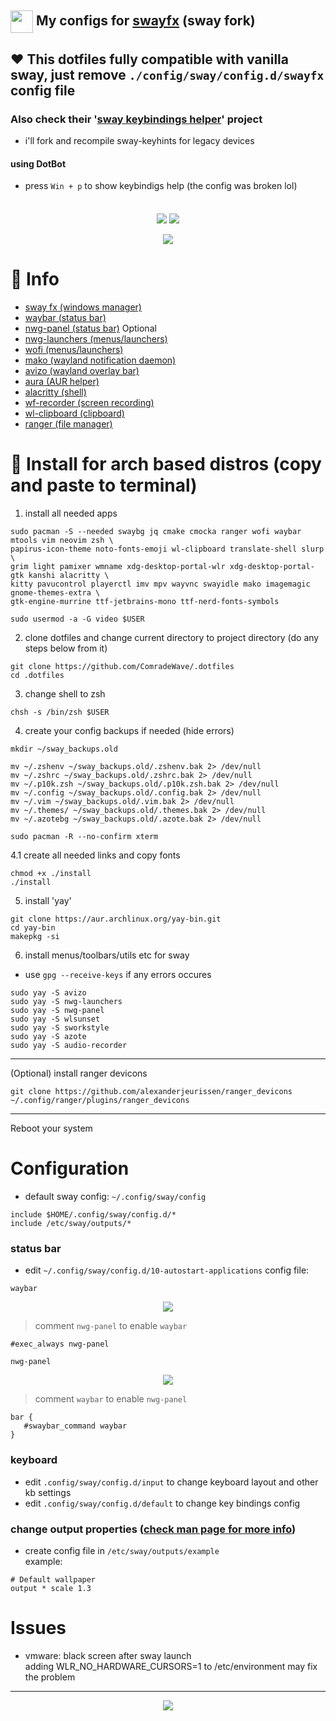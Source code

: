 ## <img src="./docs/sway-logo.png" width="36px" style="vertical-align:middle;"> My configs for [swayfx](https://github.com/WillPower3309/swayfx) (sway fork)
## ❤️ This dotfiles fully compatible with vanilla sway, just remove ```./config/sway/config.d/swayfx``` config file
### Also check their '[sway keybindings helper](https://github.com/owpk/sway-keyhints)' project  
- i'll fork and recompile sway-keyhints for legacy devices
#### using DotBot
- press ```Win + p``` to show keybindigs help (the config was broken lol)

<p align=center style="margin-top:36px">	  
  <img src="https://img.shields.io/github/issues/owpk/dotfiles-swayfx?color=bf616a&labelColor=202328&style=for-the-badge">
  <img src="https://img.shields.io/github/issues-pr/owpk/dotfiles-swayfx?color=c792ea&labelColor=202328&style=for-the-badge">
</p>

<p align="center">
   <img src="./docs/composed2.jpg"/>
</p>

# 🗿 Info
- [sway fx (windows manager)](https://github.com/WillPower3309/swayfx)
- [waybar (status bar)](https://github.com/Alexays/Waybar) 
- [nwg-panel (status bar)](https://github.com/nwg-piotr/nwg-panel) Optional
- [nwg-launchers (menus/launchers)](https://github.com/nwg-piotr/nwg-launchers)
- [wofi (menus/launchers)](https://hg.sr.ht/~scoopta/wofi)
- [mako (wayland notification daemon)](https://github.com/emersion/mako)
- [avizo (wayland overlay bar)](https://github.com/misterdanb/avizo)
- [aura (AUR helper)](https://github.com/fosskers/aura)
- [alacritty (shell)](https://github.com/alacritty/alacritty)
- [wf-recorder (screen recording)](https://github.com/ammen99/wf-recorder)
- [wl-clipboard (clipboard)](https://github.com/bugaevc/wl-clipboard)
- [ranger (file manager)](https://github.com/ranger/ranger)

# 🚀 Install for arch based distros (copy and paste to terminal)

1. install all needed apps
```
sudo pacman -S --needed swaybg jq cmake cmocka ranger wofi waybar mtools vim neovim zsh \
papirus-icon-theme noto-fonts-emoji wl-clipboard translate-shell slurp \
grim light pamixer wmname xdg-desktop-portal-wlr xdg-desktop-portal-gtk kanshi alacritty \
kitty pavucontrol playerctl imv mpv wayvnc swayidle mako imagemagic gnome-themes-extra \
gtk-engine-murrine ttf-jetbrains-mono ttf-nerd-fonts-symbols

sudo usermod -a -G video $USER
```
2. clone dotfiles and change current directory to project directory (do any steps below from it)
```
git clone https://github.com/ComradeWave/.dotfiles
cd .dotfiles
```
3. change shell to zsh
```
chsh -s /bin/zsh $USER
```
4. create your config backups if needed (hide errors)
```
mkdir ~/sway_backups.old

mv ~/.zshenv ~/sway_backups.old/.zshenv.bak 2> /dev/null
mv ~/.zshrc ~/sway_backups.old/.zshrc.bak 2> /dev/null
mv ~/.p10k.zsh ~/sway_backups.old/.p10k.zsh.bak 2> /dev/null
mv ~/.config ~/sway_backups.old/.config.bak 2> /dev/null
mv ~/.vim ~/sway_backups.old/.vim.bak 2> /dev/null
mv ~/.themes/ ~/sway_backups.old/.themes.bak 2> /dev/null
mv ~/.azotebg ~/sway_backups.old/.azote.bak 2> /dev/null

sudo pacman -R --no-confirm xterm
```
4.1 create all needed links and copy fonts
```
chmod +x ./install
./install 
```

5. install 'yay'

```
git clone https://aur.archlinux.org/yay-bin.git
cd yay-bin
makepkg -si
```

6. install menus/toolbars/utils etc for sway
 - use ```gpg --receive-keys``` if any errors occures
```
sudo yay -S avizo
sudo yay -S nwg-launchers
sudo yay -S nwg-panel
sudo yay -S wlsunset
sudo yay -S sworkstyle
sudo yay -S azote
sudo yay -S audio-recorder
```
---
(Optional) install ranger devicons
```
git clone https://github.com/alexanderjeurissen/ranger_devicons ~/.config/ranger/plugins/ranger_devicons
```
---

Reboot your system

# Configuration
 - default sway config: ```~/.config/sway/config```

```
include $HOME/.config/sway/config.d/*
include /etc/sway/outputs/*
```
### status bar
- edit ```~/.config/sway/config.d/10-autostart-applications``` config file:

```waybar``` 
<p align="center">
   <img src="./docs/waybar.jpg"/>
</p>

>comment ```nwg-panel``` to enable ```waybar```
```
#exec_always nwg-panel
```
```nwg-panel```

<p align="center">
   <img src="./docs/nwg-panel.jpg"/>
</p>  

>comment ```waybar``` to enable ```nwg-panel ```  

```
bar {
   #swaybar_command waybar
}
```
### keyboard

- edit ```.config/sway/config.d/input``` to change keyboard layout and other kb settings
- edit ```.config/sway/config.d/default``` to change key bindings config

### change output properties ([check man page for more info](https://manpages.debian.org/experimental/sway/sway-output.5.en.html))
- create config file in ```/etc/sway/outputs/example```  
example:
```
# Default wallpaper
output * scale 1.3
```

# Issues
- vmware: black screen after sway launch   
	adding WLR_NO_HARDWARE_CURSORS=1 to /etc/environment may fix the problem

---
<p align="center">
   <img src="./docs/sc.gif"/>
</p>
